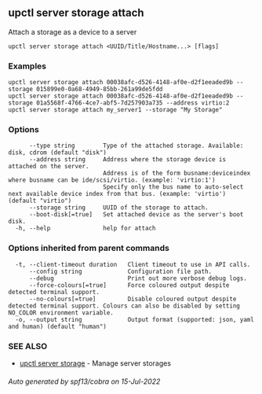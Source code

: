 ## upctl server storage attach

Attach a storage as a device to a server

```
upctl server storage attach <UUID/Title/Hostname...> [flags]
```

### Examples

```
upctl server storage attach 00038afc-d526-4148-af0e-d2f1eeaded9b --storage 015899e0-0a68-4949-85bb-261a99de5fdd
upctl server storage attach 00038afc-d526-4148-af0e-d2f1eeaded9b --storage 01a5568f-4766-4ce7-abf5-7d257903a735 --address virtio:2
upctl server storage attach my_server1 --storage "My Storage"
```

### Options

```
      --type string        Type of the attached storage. Available: disk, cdrom (default "disk")
      --address string     Address where the storage device is attached on the server. 
                           Address is of the form busname:deviceindex where busname can be ide/scsi/virtio. (example: 'virtio:1')
                           Specify only the bus name to auto-select next available device index from that bus. (example: 'virtio') (default "virtio")
      --storage string     UUID of the storage to attach.
      --boot-disk[=true]   Set attached device as the server's boot disk.
  -h, --help               help for attach
```

### Options inherited from parent commands

```
  -t, --client-timeout duration   Client timeout to use in API calls.
      --config string             Configuration file path.
      --debug                     Print out more verbose debug logs.
      --force-colours[=true]      Force coloured output despite detected terminal support.
      --no-colours[=true]         Disable coloured output despite detected terminal support. Colours can also be disabled by setting NO_COLOR environment variable.
  -o, --output string             Output format (supported: json, yaml and human) (default "human")
```

### SEE ALSO

* [upctl server storage](upctl_server_storage.md)	 - Manage server storages

###### Auto generated by spf13/cobra on 15-Jul-2022
